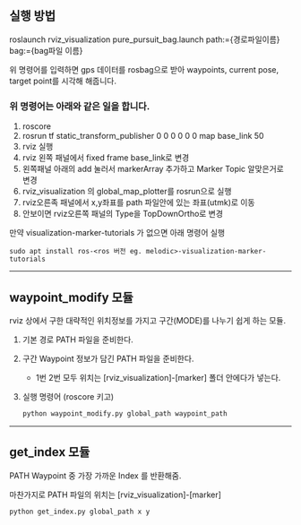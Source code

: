 ## 실행 방법 
roslaunch rviz_visualization pure_pursuit_bag.launch path:={경로파일이름} bag:={bag파일 이름}

위 명령어를 입력하면 gps 데이터를 rosbag으로 받아 waypoints, current pose, target point를 시각해 해줍니다.

### 위 명령어는 아래와 같은 일을 합니다.
1. roscore
2. rosrun tf static_transform_publisher 0 0 0 0 0 0 map base_link 50
3. rviz 실행
4. rviz 왼쪽 패널에서 fixed frame base_link로 변경
5. 왼쪽패널 아래의 add 눌러서 markerArray 추가하고 Marker Topic 알맞은거로 변경
6. rviz_visualization 의 global_map_plotter를 rosrun으로 실행 
7. rviz오른족 패널에서 x,y좌표를 path 파일안에 있는 좌표(utmk)로 이동
8. 안보이면 rviz오른쪽 패널의 Type을 TopDownOrtho로 변경 

만약 visualization-marker-tutorials 가 없으면 아래 명령어 실행

`sudo apt install ros-<ros 버전 eg. melodic>-visualization-marker-tutorials`



----

## waypoint_modify 모듈

rviz 상에서 구한 대략적인 위치정보를 가지고 구간(MODE)를 나누기 쉽게 하는 모듈.

1. 기본 경로 PATH 파일을 준비한다.

2. 구간 Waypoint 정보가 담긴 PATH 파일을 준비한다.

   - 1번 2번 모두 위치는 [rviz_visualization]-[marker] 폴더 안에다가 넣는다.

3. 실행 명령어 (roscore 키고)

   ```sh
   python waypoint_modify.py global_path waypoint_path
   ```

----

## get_index 모듈

PATH Waypoint 중 가장 가까운 Index 를 반환해줌.

마찬가지로 PATH 파일의 위치는 [rviz_visualization]-[marker]  

```
python get_index.py global_path x y
```

 

